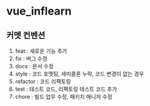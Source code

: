 # vue_inflearn
## 커멧 컨벤션
1. feat : 새로운 기능 추가
2. fix : 버그 수정
3. docs : 문서 수정
4. style : 코드 포맷팅, 세미콜론 누락, 코드 변경이 없는 경우
5. refactor : 코드 리펙토링
6. test : 테스트 코드, 리펙토링 테스트 코드 추가
7. chore : 빌드 업무 수정, 패키지 매니저 수정
